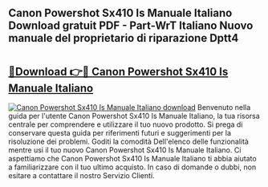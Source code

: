 ## Canon Powershot Sx410 Is Manuale Italiano Download gratuit PDF - Part-WrT Italiano Nuovo manuale del proprietario di riparazione Dptt4

# <h2><a href="http://df9c049.blite.top/?on=Canon+Powershot+Sx410+Is+Manuale+Italiano">🔗Download 👉🔴 Canon Powershot Sx410 Is Manuale Italiano</a></h2>

[![Canon Powershot Sx410 Is Manuale Italiano download](https://i.imgur.com/lujVjoI.png)](http://df9c049.blite.top/?on=Canon+Powershot+Sx410+Is+Manuale+Italiano)
Benvenuto nella guida per l'utente Canon Powershot Sx410 Is Manuale Italiano, la tua risorsa centrale per comprendere e utilizzare il tuo nuovo prodotto. Si prega di conservare questa guida per riferimenti futuri e suggerimenti per la risoluzione dei problemi. Goditi la comodità Dell'elenco delle funzionalità mentre usi il tuo nuovo Canon Powershot Sx410 Is Manuale Italiano. Ci aspettiamo che Canon Powershot Sx410 Is Manuale Italiano ti abbia aiutato a familiarizzare con il tuo ultimo acquisto. In caso di domande o dubbi, non esitare a contattare il nostro Servizio Clienti.

